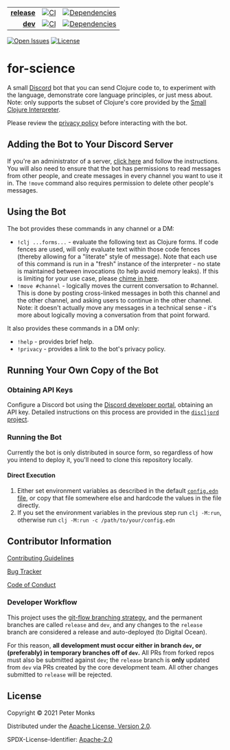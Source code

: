 | | | |
|---:|:---:|:---:|
| [**release**](https://github.com/pmonks/for-science/tree/release) | [![CI](https://github.com/pmonks/for-science/actions/workflows/ci.yml/badge.svg?branch=release)](https://github.com/pmonks/for-science/actions?query=workflow%3ACI+branch%3Arelease) | [![Dependencies](https://github.com/pmonks/for-science/actions/workflows/dependencies.yml/badge.svg?branch=release)](https://github.com/pmonks/for-science/actions?query=workflow%3Adependencies+branch%3Arelease) |
| [**dev**](https://github.com/pmonks/for-science/tree/dev) | [![CI](https://github.com/pmonks/for-science/actions/workflows/ci.yml/badge.svg?branch=dev)](https://github.com/pmonks/for-science/actions?query=workflow%3ACI+branch%3Adev) | [![Dependencies](https://github.com/pmonks/for-science/actions/workflows/dependencies.yml/badge.svg?branch=dev)](https://github.com/pmonks/for-science/actions?query=workflow%3Adependencies+branch%3Adev) |

[![Open Issues](https://img.shields.io/github/issues/pmonks/for-science.svg)](https://github.com/pmonks/for-science/issues)
[![License](https://img.shields.io/github/license/pmonks/for-science.svg)](https://github.com/pmonks/for-science/blob/release/LICENSE)

# for-science

A small [Discord](https://discord.com/) bot that you can send Clojure code to, to experiment with the language, demonstrate core language principles, or just mess about.  Note: only supports the subset of Clojure's core provided by the [Small Clojure Interpreter](https://github.com/borkdude/sci).

Please review the [privacy policy](https://github.com/pmonks/for-science/blob/release/PRIVACY.md) before interacting with the bot.

## Adding the Bot to Your Discord Server

If you're an administrator of a server, [click here](https://discord.com/oauth2/authorize?client_id=854190844084355082&scope=bot&permissions=2148006976) and follow the instructions.  You will also need to ensure that the bot has permissions to read messages from other people, and create messages in every channel you want to use it in.  The `!move` command also requires permission to delete other people's messages.

## Using the Bot

The bot provides these commands in any channel or a DM:
* `!clj ...forms...` - evaluate the following text as Clojure forms. If code fences are used, will only evaluate text within those code fences (thereby allowing for a "literate" style of message).  Note that each use of this command is run in a "fresh" instance of the interpreter - no state is maintained between invocations (to help avoid memory leaks).  If this is limiting for your use case, please [chime in here](https://github.com/pmonks/for-science/issues/7).
* `!move #channel` - logically moves the current conversation to #channel. This is done by posting cross-linked messages in both this channel and the other channel, and asking users to continue in the other channel. Note: it doesn't actually move any messages in a technical sense - it's more about logically moving a conversation from that point forward.

It also provides these commands in a DM only:
* `!help` - provides brief help.
* `!privacy` - provides a link to the bot's privacy policy.

## Running Your Own Copy of the Bot

### Obtaining API Keys

Configure a Discord bot using the [Discord developer portal](https://discord.com/developers), obtaining an API key.  Detailed instructions on this process are provided in the [`discljord` project](https://github.com/IGJoshua/discljord).

### Running the Bot

Currently the bot is only distributed in source form, so regardless of how you intend to deploy it, you'll need to clone this repository locally.

#### Direct Execution

1. Either set environment variables as described in the default [`config.edn` file](https://github.com/pmonks/for-science/blob/release/resources/config.edn), or copy that file somewhere else and hardcode the values in the file directly.
2. If you set the environment variables in the previous step run `clj -M:run`, otherwise run `clj -M:run -c /path/to/your/config.edn`

## Contributor Information

[Contributing Guidelines](https://github.com/pmonks/for-science/blob/release/.github/CONTRIBUTING.md)

[Bug Tracker](https://github.com/pmonks/for-science/issues)

[Code of Conduct](https://github.com/pmonks/for-science/blob/release/.github/CODE_OF_CONDUCT.md)

### Developer Workflow

This project uses the [git-flow branching strategy](https://nvie.com/posts/a-successful-git-branching-model/), and the permanent branches are called `release` and `dev`, and any changes to the `release` branch are considered a release and auto-deployed (to Digital Ocean).

For this reason, **all development must occur either in branch `dev`, or (preferably) in temporary branches off of `dev`.**  All PRs from forked repos must also be submitted against `dev`; the `release` branch is **only** updated from `dev` via PRs created by the core development team.  All other changes submitted to `release` will be rejected.

## License

Copyright © 2021 Peter Monks

Distributed under the [Apache License, Version 2.0](http://www.apache.org/licenses/LICENSE-2.0).

SPDX-License-Identifier: [Apache-2.0](https://spdx.org/licenses/Apache-2.0)
